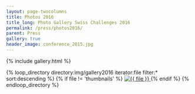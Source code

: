 ```yaml
---
layout: page-twocolumns
title: Photos 2016
title_long: Photo Gallery Swiss Challenges 2016
permalink: /press/photos2016/
parent: Press
gallery: true
header_image: conference_2015.jpg
---
```


{% include gallery.html %}

<div id="links">
{% loop_directory directory:img/gallery2016 iterator:file filter:* sort:descending %}
   {% if file != 'thumbnails' %}
     <a href="/img/gallery2016/{{ file }}" title="{{ file }}" data-gallery>
        <img src="/img/gallery2016/thumbnails/thumb-{{ file }}" alt="{{ file }}">
     </a>
   {% endif %}
{% endloop_directory %}

</div>

